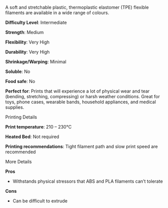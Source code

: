 ﻿A soft and stretchable plastic, thermoplastic elastomer (TPE) flexible filaments are available in a wide range of colours.

**Difficulty Level**: Intermediate

**Strength**: Medium

**Flexibility**: Very High

**Durability**: Very High

**Shrinkage/Warping**: Minimal

**Soluble**: No

**Food safe**: No

**Perfect for**: Prints that will experience a lot of physical wear and tear (bending, stretching, compressing) or harsh weather conditions. Great for toys, phone cases, wearable bands, household appliances, and medical supplies.

Printing Details

**Print temperature**: 210 – 230°C

**Heated Bed**: Not required

**Printing recommendations**: Tight filament path and slow print speed are recommended

More Details

**Pros**

 - Withstands physical stressors that ABS and PLA filaments can’t
   tolerate

**Cons**

 - Can be difficult to extrude


